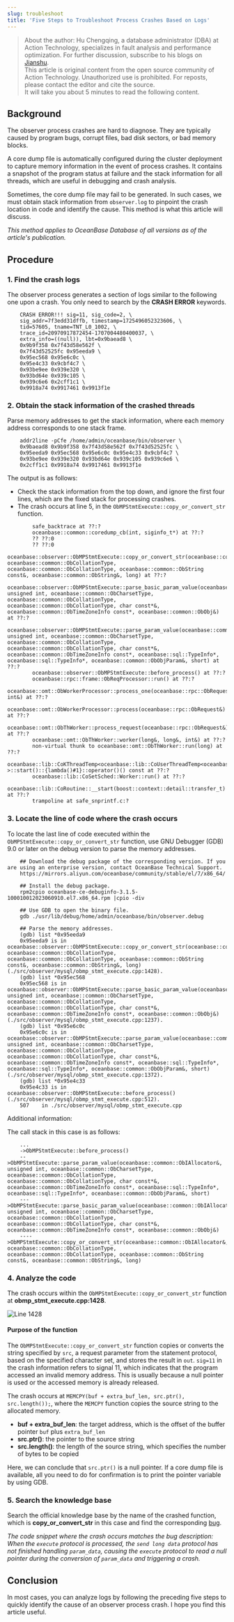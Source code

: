 ```yaml
---
slug: troubleshoot
title: 'Five Steps to Troubleshoot Process Crashes Based on Logs'
---
```


> About the author: Hu Chengqing, a database administrator (DBA) at Action Technology, specializes in fault analysis and performance optimization. For further discussion, subscribe to his blogs on [Jianshu](https://www.jianshu.com/u/a95ec11f67a8).  
> This article is original content from the open source community of Action Technology. Unauthorized use is prohibited. For reposts, please contact the editor and cite the source.  
> It will take you about 5 minutes to read the following content.

Background
----

The observer process crashes are hard to diagnose. They are typically caused by program bugs, corrupt files, bad disk sectors, or bad memory blocks.

A core dump file is automatically configured during the cluster deployment to capture memory information in the event of process crashes. It contains a snapshot of the program status at failure and the stack information for all threads, which are useful in debugging and crash analysis.

Sometimes, the core dump file may fail to be generated. In such cases, we must obtain stack information from `observer.log` to pinpoint the crash location in code and identify the cause. This method is what this article will discuss.

_This method applies to OceanBase Database of all versions as of the article's publication._

Procedure
----

### 1\. Find the crash logs

The observer process generates a section of logs similar to the following one upon a crash. You only need to search by the **CRASH ERROR** keywords.

```
    CRASH ERROR!!! sig=11, sig_code=2, \
    sig_addr=7f3edd31dffb, timestamp=1725496052323606, \
    tid=57605, tname=TNT_L0_1002, \
    trace_id=20970917872454-1707004480400037, \
    extra_info=((null)), lbt=0x9baead8 \
    0x9b9f358 0x7f43d58e562f \
    0x7f43d52525fc 0x95eeda9 \
    0x95ec568 0x95e6c0c \
    0x95e4c33 0x9cbf4c7 \
    0x93be9ee 0x939e320 \
    0x93bd64e 0x939c105 \
    0x939c6e6 0x2cff1c1 \
    0x9918a74 0x9917461 0x9913f1e
```


### 2\. Obtain the stack information of the crashed threads

Parse memory addresses to get the stack information, where each memory address corresponds to one stack frame.
```
    addr2line -pCfe /home/admin/oceanbase/bin/observer \
    0x9baead8 0x9b9f358 0x7f43d58e562f 0x7f43d52525fc \
    0x95eeda9 0x95ec568 0x95e6c0c 0x95e4c33 0x9cbf4c7 \
    0x93be9ee 0x939e320 0x93bd64e 0x939c105 0x939c6e6 \
    0x2cff1c1 0x9918a74 0x9917461 0x9913f1e
```    


The output is as follows:

*   Check the stack information from the top down, and ignore the first four lines, which are the fixed stack for processing crashes.
*   The crash occurs at line 5, in the `ObMPStmtExecute::copy_or_convert_str` function.

```
        safe_backtrace at ??:?
        oceanbase::common::coredump_cb(int, siginfo_t*) at ??:?
        ?? ??:0
        ?? ??:0
        oceanbase::observer::ObMPStmtExecute::copy_or_convert_str(oceanbase::common::ObIAllocator&, oceanbase::common::ObCollationType, oceanbase::common::ObCollationType, oceanbase::common::ObString const&, oceanbase::common::ObString&, long) at ??:?
        oceanbase::observer::ObMPStmtExecute::parse_basic_param_value(oceanbase::common::ObIAllocator&, unsigned int, oceanbase::common::ObCharsetType, oceanbase::common::ObCollationType, oceanbase::common::ObCollationType, char const*&, oceanbase::common::ObTimeZoneInfo const*, oceanbase::common::ObObj&) at ??:?
        oceanbase::observer::ObMPStmtExecute::parse_param_value(oceanbase::common::ObIAllocator&, unsigned int, oceanbase::common::ObCharsetType, oceanbase::common::ObCollationType, oceanbase::common::ObCollationType, char const*&, oceanbase::common::ObTimeZoneInfo const*, oceanbase::sql::TypeInfo*, oceanbase::sql::TypeInfo*, oceanbase::common::ObObjParam&, short) at ??:?
        oceanbase::observer::ObMPStmtExecute::before_process() at ??:?
        oceanbase::rpc::frame::ObReqProcessor::run() at ??:?
        oceanbase::omt::ObWorkerProcessor::process_one(oceanbase::rpc::ObRequest&, int&) at ??:?
        oceanbase::omt::ObWorkerProcessor::process(oceanbase::rpc::ObRequest&) at ??:?
        oceanbase::omt::ObThWorker::process_request(oceanbase::rpc::ObRequest&) at ??:?
        oceanbase::omt::ObThWorker::worker(long&, long&, int&) at ??:?
        non-virtual thunk to oceanbase::omt::ObThWorker::run(long) at ??:?
        oceanbase::lib::CoKThreadTemp<oceanbase::lib::CoUserThreadTemp<oceanbase::lib::CoSetSched> >::start()::{lambda()#1}::operator()() const at ??:?
        oceanbase::lib::CoSetSched::Worker::run() at ??:?
        oceanbase::lib::CoRoutine::__start(boost::context::detail::transfer_t) at ??:?
        trampoline at safe_snprintf.c:?
```

### 3\. Locate the line of code where the crash occurs

To locate the last line of code executed within the `ObMPStmtExecute::copy_or_convert_str` function, use GNU Debugger (GDB) 9.0 or later on the debug version to parse the memory addresses.

```
    ## Download the debug package of the corresponding version. If you are using an enterprise version, contact OceanBase Technical Support.
    https://mirrors.aliyun.com/oceanbase/community/stable/el/7/x86_64/
    
    ## Install the debug package.
    rpm2cpio oceanbase-ce-debuginfo-3.1.5-100010012023060910.el7.x86_64.rpm |cpio -div
    
    ## Use GDB to open the binary file.
    gdb ./usr/lib/debug/home/admin/oceanbase/bin/observer.debug
    
    ## Parse the memory addresses.
    (gdb) list *0x95eeda9
    0x95eeda9 is in oceanbase::observer::ObMPStmtExecute::copy_or_convert_str(oceanbase::common::ObIAllocator&, oceanbase::common::ObCollationType, oceanbase::common::ObCollationType, oceanbase::common::ObString const&, oceanbase::common::ObString&, long) (./src/observer/mysql/obmp_stmt_execute.cpp:1428).
    (gdb) list *0x95ec568
    0x95ec568 is in oceanbase::observer::ObMPStmtExecute::parse_basic_param_value(oceanbase::common::ObIAllocator&, unsigned int, oceanbase::common::ObCharsetType, oceanbase::common::ObCollationType, oceanbase::common::ObCollationType, char const*&, oceanbase::common::ObTimeZoneInfo const*, oceanbase::common::ObObj&) (./src/observer/mysql/obmp_stmt_execute.cpp:1237).
    (gdb) list *0x95e6c0c
    0x95e6c0c is in oceanbase::observer::ObMPStmtExecute::parse_param_value(oceanbase::common::ObIAllocator&, unsigned int, oceanbase::common::ObCharsetType, oceanbase::common::ObCollationType, oceanbase::common::ObCollationType, char const*&, oceanbase::common::ObTimeZoneInfo const*, oceanbase::sql::TypeInfo*, oceanbase::sql::TypeInfo*, oceanbase::common::ObObjParam&, short) (./src/observer/mysql/obmp_stmt_execute.cpp:1372).
    (gdb) list *0x95e4c33
    0x95e4c33 is in oceanbase::observer::ObMPStmtExecute::before_process() (./src/observer/mysql/obmp_stmt_execute.cpp:512).
    507    in ./src/observer/mysql/obmp_stmt_execute.cpp
```


Additional information:

The call stack in this case is as follows:
```
    ...
    ->ObMPStmtExecute::before_process() 
    -->ObMPStmtExecute::parse_param_value(oceanbase::common::ObIAllocator&, unsigned int, oceanbase::common::ObCharsetType, oceanbase::common::ObCollationType, oceanbase::common::ObCollationType, char const*&, oceanbase::common::ObTimeZoneInfo const*, oceanbase::sql::TypeInfo*, oceanbase::sql::TypeInfo*, oceanbase::common::ObObjParam&, short)
    --->ObMPStmtExecute::parse_basic_param_value(oceanbase::common::ObIAllocator&, unsigned int, oceanbase::common::ObCharsetType, oceanbase::common::ObCollationType, oceanbase::common::ObCollationType, char const*&, oceanbase::common::ObTimeZoneInfo const*, oceanbase::common::ObObj&)
    ---->ObMPStmtExecute::copy_or_convert_str(oceanbase::common::ObIAllocator&, oceanbase::common::ObCollationType, oceanbase::common::ObCollationType, oceanbase::common::ObString const&, oceanbase::common::ObString&, long) 
```    

### 4\. Analyze the code

The crash occurs within the `ObMPStmtExecute::copy_or_convert_str` function at **obmp\_stmt\_execute.cpp:1428**.

![Line 1428](http://action-weikai.oss-accelerate.aliyuncs.com/20241022/filename.png)

#### Purpose of the function

The `ObMPStmtExecute::copy_or_convert_str` function copies or converts the string specified by `src`, a request parameter from the statement protocol, based on the specified character set, and stores the result in `out`. `sig=11` in the crash information refers to signal 11, which indicates that the program accessed an invalid memory address. This is usually because a null pointer is used or the accessed memory is already released.

The crash occurs at `MEMCPY(buf + extra_buf_len, src.ptr(), src.length());`, where the `MEMCPY` function copies the source string to the allocated memory.

*   **buf + extra\_buf\_len**: the target address, which is the offset of the buffer pointer `buf` plus `extra_buf_len`
*   **src.ptr()**: the pointer to the source string
*   **src.length()**: the length of the source string, which specifies the number of bytes to be copied

Here, we can conclude that `src.ptr()` is a null pointer. If a core dump file is available, all you need to do for confirmation is to print the pointer variable by using GDB.

### 5\. Search the knowledge base

Search the official knowledge base by the name of the crashed function, which is **copy\_or\_convert\_str** in this case and find the corresponding [bug](https://www.oceanbase.com/knowledge-base/oceanbase-database-1000000000430545?back=kb).

_The code snippet where the crash occurs matches the bug description: When the `execute` protocol is processed, the `send long data` protocol has not finished handling `param_data`, causing the `execute` protocol to read a null pointer during the conversion of `param_data` and triggering a crash._

Conclusion
--

In most cases, you can analyze logs by following the preceding five steps to quickly identify the cause of an observer process crash. I hope you find this article useful.